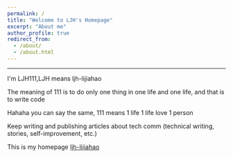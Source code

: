```yaml
---
permalink: /
title: "Welcome to LJH's Homepage"
excerpt: "About me"
author_profile: true
redirect_from: 
  - /about/
  - /about.html
---
```


** **  

 I'm LJH111,LJH means ljh-lijiahao
 
 The meaning of 111 is to do only one thing in one life and one life, and that is to write code
 
 Hahaha you can say the same, 111 means 1 life 1 life love 1 person
 
 Keep writing and publishing articles about tech comm (technical writing, stories, self-improvement, etc.)
 
 This is my homepage [ljh-lijiahao](https://ljh-lijiahao.github.io)
 
